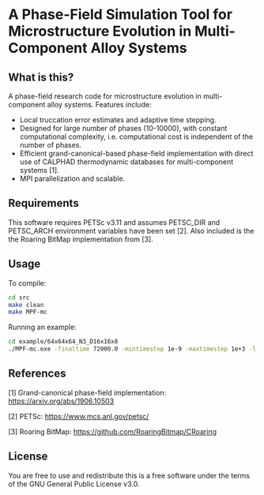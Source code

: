 # A Phase-Field Simulation Tool for Microstructure Evolution in Multi-Component Alloy Systems

## What is this?

A phase-field research code for microstructure evolution in multi-component alloy systems. Features include:

- Local truccation error estimates and adaptive time stepping.
- Designed for large number of phases (10-10000), with constant computational complexity, i.e. computational cost is independent of the number of phases.
- Efficient grand-canonical-based phase-field implementation with direct use of CALPHAD thermodynamic databases for multi-component systems [1].
- MPI parallelization and scalable.

## Requirements

This software requires PETSc v3.11 and assumes PETSC_DIR and PETSC_ARCH environment variables have been set [2]. Also included is the the Roaring BitMap implementation from [3].

## Usage

To compile:
```bash
cd src
make clean
make MPF-mc
```

Running an example:
```bash
cd example/64x64x64_N3_D16x16x8
./MPF-mc.exe -finaltime 72000.0 -mintimestep 1e-9 -maxtimestep 1e+3 -l 5 -ptol 1e-2 -ctol 1e-3 -kI 0.2 -geomfile 64x64x64_N3_D16x16x8.geom -interfacefile N3.interface -outfreq 5000 -outfile 64x64x64_N3_D16x16x8
```

## References

[1] Grand-canonical phase-field implementation: https://arxiv.org/abs/1906.10503

[2] PETSc: https://www.mcs.anl.gov/petsc/

[3] Roaring BitMap: https://github.com/RoaringBitmap/CRoaring

## License

You are free to use and redistribute this is a free software under the terms of the GNU General Public License v3.0.
 
